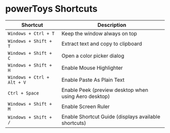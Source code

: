 # powerToys Shortcuts

| Shortcut                   | Description                                           |
| -------------------------- | ----------------------------------------------------- |
| `Windows + Ctrl + T`       | Keep the window always on top                         |
| `Windows + Shift + T`      | Extract text and copy to clipboard                    |
| `Windows + Shift + C`      | Open a color picker dialog                            |
| `Windows + Shift + H`      | Enable Mouse Highlighter                              |
| `Windows + Ctrl + Alt + V` | Enable Paste As Plain Text                            |
| `Ctrl + Space`             | Enable Peek (preview desktop when using Aero desktop) |
| `Windows + Shift + M`      | Enable Screen Ruler                                   |
| `Windows + Shift + /`      | Enable Shortcut Guide (displays available shortcuts)  |
